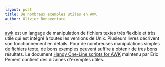 ```yaml
---
layout: post
title: De nombreux exemples utiles en AWK
author: Olivier Bonaventure
---
```


[awk](https://sites.uclouvain.be/SystInfo/manpages/man1/awk.1.html) 
est un langage de manipulation de fichiers textes très flexible et très utile
qui est intégré à toutes les versions de Unix. Plusieurs livres décrivent son
fonctionnement en détails. Pour de nombreuses manipulations simples de fichiers
texte, de bons exemples peuvent suffire à obtenir de très bons résultats. Le document
[Handy One-Line scripts for AWK](http://www.pement.org/awk/awk1line.txt) maintenu
par Eric Pement contient des dizaines d'exemples utiles.

